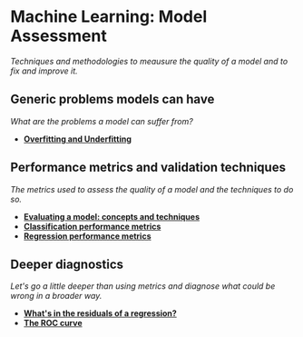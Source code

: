 # Machine Learning: Model Assessment

*Techniques and methodologies to meausure the quality of a model and to fix and improve it.*


## Generic problems models can have 

*What are the problems a model can suffer from?*

* [**Overfitting and Underfitting**](http://nbviewer.jupyter.org/github/martinapugliese/tales-science-data/blob/master/ml-assessment/overfitting-underfitting.ipynb)


## Performance metrics and validation techniques

*The metrics used to assess the quality of a model and the techniques to do so.*

* [**Evaluating a model: concepts and techniques**](http://nbviewer.jupyter.org/github/martinapugliese/tales-science-data/blob/master/ml-assessment/perf-metrics-techniques/evaluating-model-concepts-techniques.ipynb)
* [**Classification performance metrics**](http://nbviewer.jupyter.org/github/martinapugliese/tales-science-data/blob/master/ml-assessment/perf-metrics-techniques/classification-metrics.ipynb)
* [**Regression performance metrics**](http://nbviewer.jupyter.org/github/martinapugliese/tales-science-data/blob/master/ml-assessment/perf-metrics-techniques/regression-metrics.ipynb)


## Deeper diagnostics

*Let's go a little deeper than using metrics and diagnose what could be wrong in a broader way.*

* [**What's in the residuals of a regression?**](http://nbviewer.jupyter.org/github/martinapugliese/tales-science-data/blob/master/ml-assessment/diagnostics/regr-residuals.ipynb)
* [**The ROC curve**](http://nbviewer.jupyter.org/github/martinapugliese/tales-science-data/blob/master/ml-assessment/diagnostics/roc.ipynb)
